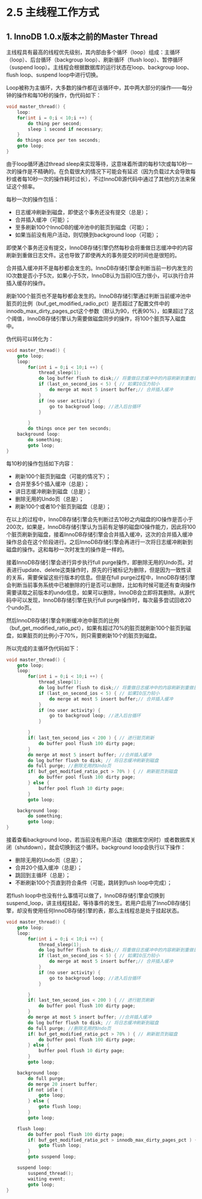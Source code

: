 # 2.5 主线程工作方式

## 1. InnoDB 1.0.x版本之前的Master Thread

主线程具有最高的线程优先级别，其内部由多个循环（loop）组成：主循环（loop）、后台循环（backgroup loop）、刷新循环（flush loop）、暂停循环（suspend loop）。主线程会根据数据库的运行状态在loop、backgroup loop、flush loop、suspend loop中进行切换。

Loop被称为主循环，大多数的操作都在该循环中，其中两大部分的操作——每分钟的操作和每10秒的操作，伪代码如下：

```c
void master_thread() {
    loop:
    for(int i = 0;i < 10;i ++) {
        do thing per second;
        sleep 1 second if necessary;
    }
    do things once per ten seconds;
    goto loop;
}
```

由于loop循环通过thread sleep来实现等待，这意味着所谓的每秒1次或每10秒一次的操作是不精确的。在负载很大的情况下可能会有延迟（因为负载过大会导致每秒或者每10秒一次的操作耗时过长），不过InnoDB源代码中通过了其他的方法来保证这个频率。

每秒一次的操作包括：

- 日志缓冲刷新到磁盘，即使这个事务还没有提交（总是）；
- 合并插入缓冲（可能）；
- 至多刷新100个InnoDB的缓冲池中的脏页到磁盘（可能）；
- 如果当前没有用户活动，则切换到background loop（可能）；

即使某个事务还没有提交，InnoDB存储引擎仍然每秒会将重做日志缓冲中的内容刷新到重做日志文件。这也导致了即使再大的事务提交的时间也是很短的。

合并插入缓冲并不是每秒都会发生的。InnoDB存储引擎会判断当前一秒内发生的IO次数是否小于5次，如果小于5次，InnoDB认为当前IO压力很小，可以执行合并插入缓存的操作。

刷新100个脏页也不是每秒都会发生的。InnoDB存储引擎通过判断当前缓冲池中脏页的比例（buf_get_modified_radio_pct）是否超过了配置文件中的innodb_max_dirty_pages_pct这个参数（默认为90，代表90%），如果超过了这个阈值，InnoDB存储引擎认为需要做磁盘同步的操作，将100个脏页写入磁盘中。

伪代码可以转化为：

```c
void master_thread() {
    goto loop;
    loop:
        for(int i = 0;i < 10;i ++) {
            thread_sleep(1);
            do log buffer flush to disk;// 将重做日志缓冲中的内容刷新到重做日志文件
            if (last_on_second_ios < 5) { // 如果IO压力较小
                do merge at most 5 insert buffer;// 合并插入缓冲
            }
            if (no user activity) {
                go to backgroud loop; //进入后台循环
            }

        }
        do things once per ten seconds;
    background loop:
        do something;
        goto loop;
}

```

每10秒的操作包括如下内容：

- 刷新100个脏页到磁盘（可能的情况下）；
- 合并至多5个插入缓冲（总是）；
- 讲日志缓冲刷新到磁盘（总是）；
- 删除无用的Undo页（总是）；
- 刷新100个或者10个脏页到磁盘（总是）；

在以上的过程中，InnoDB存储引擎会先判断过去10秒之内磁盘的IO操作是否小于200次，如果是，InnoDB存储引擎认为当前有足够的磁盘IO操作能力，因此将100个脏页刷新到磁盘，接着InnoDB存储引擎会合并插入缓冲，这次的合并插入缓冲操作总会在这个阶段进行。之后InnoDB存储引擎会再进行一次将日志缓冲刷新到磁盘的操作。这和每秒一次时发生的操作是一样的。

接着InnoDB存储引擎会进行异步执行full purge操作，即删除无用的Undo页。对表进行update、delete这类操作时，原先的行被标记为删除，但是因为一致性读的关系，需要保留这些行版本的信息。但是在full purge过程中，InnoDB存储引擎会判断当前事务系统中已被删除的行是否可以删除，比如有时候可能还有查询操作需要读取之前版本的undo信息，如果可以删除，InnoDB会立即将其删除。从源代码中可以发现，InnoDB存储引擎在执行full purge操作时，每次最多尝试回收20个undo页。

然后InnoDB存储引擎会判断缓冲池中脏页的比例（buf_get_modified_ratio_pct），如果有超过70%的脏页就刷新100个脏页到磁盘，如果脏页的比例小于70%，则只需要刷新10个的脏页到磁盘。

所以完成的主循环伪代码如下：

```c
void master_thread() {
    goto loop;
    loop:
        for(int i = 0;i < 10;i ++) {
            thread_sleep(1);
            do log buffer flush to disk;// 将重做日志缓冲中的内容刷新到重做日志文件
            if (last_on_second_ios < 5) { // 如果IO压力较小
                do merge at most 5 insert buffer;// 合并插入缓冲
            }
            if (no user activity) {
                go to backgroud loop; //进入后台循环
            }

        }
        if( last_ten_second_ios < 200 ) { // 进行脏页刷新
            do buffer pool flush 100 dirty page;
        }
        do merge at most 5 insert buffer; //合并插入缓冲
        do log buffer flush to disk; // 将日志缓冲刷新到磁盘
        do full purge; //删除无用的Undo页
        if( buf_get_modified_ratio_pct > 70% ) { // 刷新脏页到磁盘
            do buffer pool flush 100 dirty page;
        } else {
            buffer pool flush 10 dirty page;
        }
        goto loop;

    background loop:
        do something;
        goto loop;
}
```

接着查看background loop，若当前没有用户活动（数据库空闲时）或者数据库关闭（shutdown），就会切换到这个循环。background loop会执行以下操作：

- 删除无用的Undo页（总是）；
- 合并20个插入缓冲（总是）；
- 跳回到主循环（总是）；
- 不断刷新100个页直到符合条件（可能，跳转到flush loop中完成）；

若flush loop中也没有什么事情可以做了，InnoDB存储引擎会切换到suspend_loop，讲主线程挂起，等待事件的发生。若用户启用了InnoDB存储引擎，却没有使用任何InnoDB存储引擎的表，那么主线程总是处于挂起状态。

```c
void master_thread() {
    goto loop;
    loop:
        for(int i = 0;i < 10;i ++) {
            thread_sleep(1);
            do log buffer flush to disk;// 将重做日志缓冲中的内容刷新到重做日志文件
            if (last_on_second_ios < 5) { // 如果IO压力较小
                do merge at most 5 insert buffer;// 合并插入缓冲
            }
            if (no user activity) {
                go to backgroud loop; //进入后台循环
            }

        }
        if( last_ten_second_ios < 200 ) { // 进行脏页刷新
            do buffer pool flush 100 dirty page;
        }
        do merge at most 5 insert buffer; //合并插入缓冲
        do log buffer flush to disk; // 将日志缓冲刷新到磁盘
        do full purge; //删除无用的Undo页
        if( buf_get_modified_ratio_pct > 70% ) { // 刷新脏页到磁盘
            do buffer pool flush 100 dirty page;
        } else {
            buffer pool flush 10 dirty page;
        }
        goto loop;

    background loop:
        do full purge;
        do merge 20 insert buffer;
        if not idle {
            goto loop;
        } else {
            goto flush loop;
        }
        goto loop;

    flush loop:
        do buffer pool flush 100 dirty page;
        if( buf_get_modified_ratio_pct > innodb_max_dirty_pages_pct ) {
            goto flush loop;
        }
        goto suspend loop;

    suspend loop:
        suspend_thread();
        waiting event;
        goto loop;
}
```